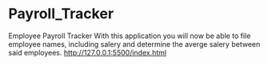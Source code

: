 # Payroll_Tracker
Employee Payroll Tracker
With this application you will now be able to file employee names, including salery and determine the averge salery between said employees.
http://127.0.0.1:5500/index.html
